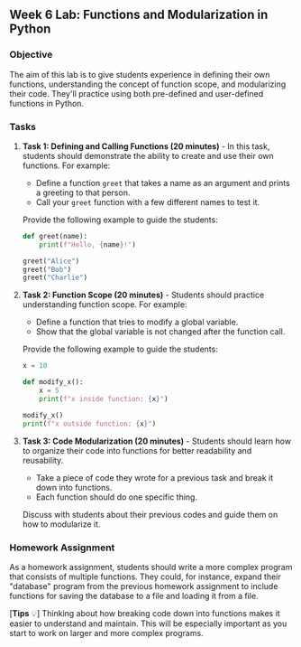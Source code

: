 ## Week 6 Lab: Functions and Modularization in Python

### Objective

The aim of this lab is to give students experience in defining their own functions, understanding the concept of function scope, and modularizing their code. They'll practice using both pre-defined and user-defined functions in Python.

### Tasks

1. **Task 1: Defining and Calling Functions (20 minutes)** - In this task, students should demonstrate the ability to create and use their own functions. For example:

    * Define a function `greet` that takes a name as an argument and prints a greeting to that person.
    * Call your `greet` function with a few different names to test it.

    Provide the following example to guide the students:

    ```python
    def greet(name):
        print(f"Hello, {name}!")

    greet("Alice")
    greet("Bob")
    greet("Charlie")
    ```

2. **Task 2: Function Scope (20 minutes)** - Students should practice understanding function scope. For example:

    * Define a function that tries to modify a global variable.
    * Show that the global variable is not changed after the function call.

    Provide the following example to guide the students:

    ```python
    x = 10

    def modify_x():
        x = 5
        print(f"x inside function: {x}")

    modify_x()
    print(f"x outside function: {x}")
    ```

3. **Task 3: Code Modularization (20 minutes)** - Students should learn how to organize their code into functions for better readability and reusability.

    * Take a piece of code they wrote for a previous task and break it down into functions.
    * Each function should do one specific thing.

    Discuss with students about their previous codes and guide them on how to modularize it.

### Homework Assignment

As a homework assignment, students should write a more complex program that consists of multiple functions. They could, for instance, expand their "database" program from the previous homework assignment to include functions for saving the database to a file and loading it from a file.

[**Tips** :bulb:] Thinking about how breaking code down into functions makes it easier to understand and maintain. This will be especially important as you start to work on larger and more complex programs.